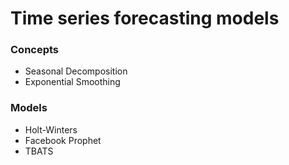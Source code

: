 # Time series forecasting models

### Concepts 
- Seasonal Decomposition
- Exponential Smoothing 

### Models
- Holt-Winters
- Facebook Prophet
- TBATS

